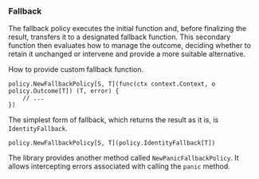### Fallback

The fallback policy executes the initial function and, before finalizing the result, transfers it to a designated fallback function. This secondary function then evaluates how to manage the outcome, deciding whether to retain it unchanged or intervene and provide a more suitable alternative.


How to provide custom fallback function.

```golang
policy.NewFallbackPolicy[S, T](func(ctx context.Context, o policy.Outcome[T]) (T, error) {
    // ...
})
```

The simplest form of fallback, which returns the result as it is, is `IdentityFallback`.

```golang
policy.NewFallbackPolicy[S, T](policy.IdentityFallback[T])
```

The library provides another method called `NewPanicFallbackPolicy`. It allows intercepting errors associated with calling the `panic` method.
